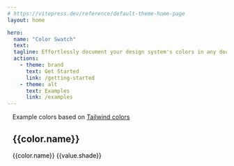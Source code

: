 ```yaml
---
# https://vitepress.dev/reference/default-theme-home-page
layout: home

hero:
  name: "Color Swatch"
  text:
  tagline: Effortlessly document your design system's colors in any documentation framework.
  actions:
    - theme: brand
      text: Get Started
      link: /getting-started
    - theme: alt
      text: Examples
      link: /examples
---
```


<script setup>
import 'color-swatch';

const colors = [
  {
    name: "Red",
    values: [
      { shade: 50, hex: "#fef2f2" },
      { shade: 100, hex: "#fee2e2" },
      { shade: 200, hex: "#fecaca" },
      { shade: 300, hex: "#fca5a5" },
      { shade: 400, hex: "#f87171" },
      { shade: 500, hex: "#ef4444" },
      { shade: 600, hex: "#dc2626" },
      { shade: 700, hex: "#b91c1c" },
      { shade: 800, hex: "#991b1b" },
      { shade: 900, hex: "#7f1d1d" },
      { shade: 950, hex: "#450a0a" }
    ]
  },
  {
    name: "Orange",
    values: [
      { shade: 50, hex: "#fff7ed" },
      { shade: 100, hex: "#ffedd5" },
      { shade: 200, hex: "#fed7aa" },
      { shade: 300, hex: "#fdba74" },
      { shade: 400, hex: "#fb923c" },
      { shade: 500, hex: "#f97316" },
      { shade: 600, hex: "#ea580c" },
      { shade: 700, hex: "#c2410c" },
      { shade: 800, hex: "#9a3412" },
      { shade: 900, hex: "#7c2d12" },
      { shade: 950, hex: "#431407" }
    ]
  },
  {
    name: "Amber",
    values: [
      { shade: 50, hex: "#fffbeb" },
      { shade: 100, hex: "#fef3c7" },
      { shade: 200, hex: "#fde68a" },
      { shade: 300, hex: "#fcd34d" },
      { shade: 400, hex: "#fbbf24" },
      { shade: 500, hex: "#f59e0b" },
      { shade: 600, hex: "#d97706" },
      { shade: 700, hex: "#b45309" },
      { shade: 800, hex: "#92400e" },
      { shade: 900, hex: "#78350f" },
      { shade: 950, hex: "#451a03" }
    ]
  },
  {
    name: "Yellow",
    values: [
      { shade: 50, hex: "#fefce8" },
      { shade: 100, hex: "#fef9c3" },
      { shade: 200, hex: "#fef08a" },
      { shade: 300, hex: "#fde047" },
      { shade: 400, hex: "#facc15" },
      { shade: 500, hex: "#eab308" },
      { shade: 600, hex: "#ca8a04" },
      { shade: 700, hex: "#a16207" },
      { shade: 800, hex: "#854d0e" },
      { shade: 900, hex: "#713f12" },
      { shade: 950, hex: "#422006" }
    ]
  },
  {
    name: "Lime",
    values: [
      { shade: 50, hex: "#f7fee7" },
      { shade: 100, hex: "#ecfccb" },
      { shade: 200, hex: "#d9f99d" },
      { shade: 300, hex: "#bef264" },
      { shade: 400, hex: "#a3e635" },
      { shade: 500, hex: "#84cc16" },
      { shade: 600, hex: "#65a30d" },
      { shade: 700, hex: "#4d7c0f" },
      { shade: 800, hex: "#3f6212" },
      { shade: 900, hex: "#365314" },
      { shade: 950, hex: "#1a2e05" }
    ]
  },
  {
    name: "Green",
    values: [
      { shade: 50, hex: "#f0fdf4" },
      { shade: 100, hex: "#dcfce7" },
      { shade: 200, hex: "#bbf7d0" },
      { shade: 300, hex: "#86efac" },
      { shade: 400, hex: "#4ade80" },
      { shade: 500, hex: "#22c55e" },
      { shade: 600, hex: "#16a34a" },
      { shade: 700, hex: "#15803d" },
      { shade: 800, hex: "#166534" },
      { shade: 900, hex: "#14532d" },
      { shade: 950, hex: "#052e16" }
    ]
  },
  {
    name: "Emerald",
    values: [
      { shade: 50, hex: "#ecfdf5" },
      { shade: 100, hex: "#d1fae5" },
      { shade: 200, hex: "#a7f3d0" },
      { shade: 300, hex: "#6ee7b7" },
      { shade: 400, hex: "#34d399" },
      { shade: 500, hex: "#10b981" },
      { shade: 600, hex: "#059669" },
      { shade: 700, hex: "#047857" },
      { shade: 800, hex: "#065f46" },
      { shade: 900, hex: "#064e3b" },
      { shade: 950, hex: "#022c22" }
    ]
  },
  {
    name: "Teal",
    values: [
      { shade: 50, hex: "#f0fdfa" },
      { shade: 100, hex: "#ccfbf1" },
      { shade: 200, hex: "#99f6e4" },
      { shade: 300, hex: "#5eead4" },
      { shade: 400, hex: "#2dd4bf" },
      { shade: 500, hex: "#14b8a6" },
      { shade: 600, hex: "#0d9488" },
      { shade: 700, hex: "#0f766e" },
      { shade: 800, hex: "#115e59" },
      { shade: 900, hex: "#134e4a" },
      { shade: 950, hex: "#042f2e" }
    ]
  },
  {
    name: "Cyan",
    values: [
      { shade: 50, hex: "#ecfeff" },
      { shade: 100, hex: "#cffafe" },
      { shade: 200, hex: "#a5f3fc" },
      { shade: 300, hex: "#67e8f9" },
      { shade: 400, hex: "#22d3ee" },
      { shade: 500, hex: "#06b6d4" },
      { shade: 600, hex: "#0891b2" },
      { shade: 700, hex: "#0e7490" },
      { shade: 800, hex: "#155e75" },
      { shade: 900, hex: "#164e63" },
      { shade: 950, hex: "#083344" }
    ]
  },
  {
    name: "Sky",
    values: [
      { shade: 50, hex: "#f0f9ff" },
      { shade: 100, hex: "#e0f2fe" },
      { shade: 200, hex: "#bae6fd" },
      { shade: 300, hex: "#7dd3fc" },
      { shade: 400, hex: "#38bdf8" },
      { shade: 500, hex: "#0ea5e9" },
      { shade: 600, hex: "#0284c7" },
      { shade: 700, hex: "#0369a1" },
      { shade: 800, hex: "#075985" },
      { shade: 900, hex: "#0c4a6e" },
      { shade: 950, hex: "#082f49" }
    ]
  },
  {
    name: "Blue",
    values: [
      { shade: 50, hex: "#eff6ff" },
      { shade: 100, hex: "#dbeafe" },
      { shade: 200, hex: "#bfdbfe" },
      { shade: 300, hex: "#93c5fd" },
      { shade: 400, hex: "#60a5fa" },
      { shade: 500, hex: "#3b82f6" },
      { shade: 600, hex: "#2563eb" },
      { shade: 700, hex: "#1d4ed8" },
      { shade: 800, hex: "#1e40af" },
      { shade: 900, hex: "#1e3a8a" },
      { shade: 950, hex: "#172554" }
    ]
  },
  {
    name: "Indigo",
    values: [
      { shade: 50, hex: "#eef2ff" },
      { shade: 100, hex: "#e0e7ff" },
      { shade: 200, hex: "#c7d2fe" },
      { shade: 300, hex: "#a5b4fc" },
      { shade: 400, hex: "#818cf8" },
      { shade: 500, hex: "#6366f1" },
      { shade: 600, hex: "#4f46e5" },
      { shade: 700, hex: "#4338ca" },
      { shade: 800, hex: "#3730a3" },
      { shade: 900, hex: "#312e81" },
      { shade: 950, hex: "#1e1b4b" }
    ]
  },
  {
    name: "Violet",
    values: [
      { shade: 50, hex: "#f5f3ff" },
      { shade: 100, hex: "#ede9fe" },
      { shade: 200, hex: "#ddd6fe" },
      { shade: 300, hex: "#c4b5fd" },
      { shade: 400, hex: "#a78bfa" },
      { shade: 500, hex: "#8b5cf6" },
      { shade: 600, hex: "#7c3aed" },
      { shade: 700, hex: "#6d28d9" },
      { shade: 800, hex: "#5b21b6" },
      { shade: 900, hex: "#4c1d95" },
      { shade: 950, hex: "#2e1065" }
    ]
  },
  {
    name: "Purple",
    values: [
      { shade: 50, hex: "#faf5ff" },
      { shade: 100, hex: "#f3e8ff" },
      { shade: 200, hex: "#e9d5ff" },
      { shade: 300, hex: "#d8b4fe" },
      { shade: 400, hex: "#c084fc" },
      { shade: 500, hex: "#a855f7" },
      { shade: 600, hex: "#9333ea" },
      { shade: 700, hex: "#7e22ce" },
      { shade: 800, hex: "#6b21a8" },
      { shade: 900, hex: "#581c87" },
      { shade: 950, hex: "#3b0764" }
    ]
  },
  {
    name: "Fuchsia",
    values: [
      { shade: 50, hex: "#fdf4ff" },
      { shade: 100, hex: "#fae8ff" },
      { shade: 200, hex: "#f5d0fe" },
      { shade: 300, hex: "#f0abfc" },
      { shade: 400, hex: "#e879f9" },
      { shade: 500, hex: "#d946ef" },
      { shade: 600, hex: "#c026d3" },
      { shade: 700, hex: "#a21caf" },
      { shade: 800, hex: "#86198f" },
      { shade: 900, hex: "#701a75" },
      { shade: 950, hex: "#4a044e" }
    ]
  },
  {
    name: "Pink",
    values: [
      { shade: 50, hex: "#fdf2f8" },
      { shade: 100, hex: "#fce7f3" },
      { shade: 200, hex: "#fbcfe8" },
      { shade: 300, hex: "#f9a8d4" },
      { shade: 400, hex: "#f472b6" },
      { shade: 500, hex: "#ec4899" },
      { shade: 600, hex: "#db2777" },
      { shade: 700, hex: "#be185d" },
      { shade: 800, hex: "#9d174d" },
      { shade: 900, hex: "#831843" },
      { shade: 950, hex: "#500724" }
    ]
  },
  {
    name: "Rose",
    values: [
      { shade: 50, hex: "#fff1f2" },
      { shade: 100, hex: "#ffe4e6" },
      { shade: 200, hex: "#fecdd3" },
      { shade: 300, hex: "#fda4af" },
      { shade: 400, hex: "#fb7185" },
      { shade: 500, hex: "#f43f5e" },
      { shade: 600, hex: "#e11d48" },
      { shade: 700, hex: "#be123c" },
      { shade: 800, hex: "#9f1239" },
      { shade: 900, hex: "#881337" },
      { shade: 950, hex: "#4c0519" }
    ]
  },
  {
    name: "Slate",
    values: [
      { shade: 50, hex: "#f8fafc" },
      { shade: 100, hex: "#f1f5f9" },
      { shade: 200, hex: "#e2e8f0" },
      { shade: 300, hex: "#cbd5e1" },
      { shade: 400, hex: "#94a3b8" },
      { shade: 500, hex: "#64748b" },
      { shade: 600, hex: "#475569" },
      { shade: 700, hex: "#334155" },
      { shade: 800, hex: "#1e293b" },
      { shade: 900, hex: "#0f172a" },
      { shade: 950, hex: "#020617" }
    ]
  },
  {
    name: "Gray",
    values: [
      { shade: 50, hex: "#f9fafb" },
      { shade: 100, hex: "#f3f4f6" },
      { shade: 200, hex: "#e5e7eb" },
      { shade: 300, hex: "#d1d5db" },
      { shade: 400, hex: "#9ca3af" },
      { shade: 500, hex: "#6b7280" },
      { shade: 600, hex: "#4b5563" },
      { shade: 700, hex: "#374151" },
      { shade: 800, hex: "#1f2937" },
      { shade: 900, hex: "#111827" },
      { shade: 950, hex: "#030712" }
    ]
  },
  {
    name: "Zinc",
    values: [
      { shade: 50, hex: "#fafafa" },
      { shade: 100, hex: "#f4f4f5" },
      { shade: 200, hex: "#e4e4e7" },
      { shade: 300, hex: "#d4d4d8" },
      { shade: 400, hex: "#a1a1aa" },
      { shade: 500, hex: "#71717a" },
      { shade: 600, hex: "#52525b" },
      { shade: 700, hex: "#3f3f46" },
      { shade: 800, hex: "#27272a" },
      { shade: 900, hex: "#18181b" },
      { shade: 950, hex: "#09090b" }
    ]
  },
  {
    name: "Neutral",
    values: [
      { shade: 50, hex: "#fafafa" },
      { shade: 100, hex: "#f5f5f5" },
      { shade: 200, hex: "#e5e5e5" },
      { shade: 300, hex: "#d4d4d4" },
      { shade: 400, hex: "#a3a3a3" },
      { shade: 500, hex: "#737373" },
      { shade: 600, hex: "#525252" },
      { shade: 700, hex: "#404040" },
      { shade: 800, hex: "#262626" },
      { shade: 900, hex: "#171717" },
      { shade: 950, hex: "#0a0a0a" }
    ]
  },
  {
    name: "Stone",
    values: [
      { shade: 50, hex: "#fafaf9" },
      { shade: 100, hex: "#f5f5f4" },
      { shade: 200, hex: "#e7e5e4" },
      { shade: 300, hex: "#d6d3d1" },
      { shade: 400, hex: "#a8a29e" },
      { shade: 500, hex: "#78716c" },
      { shade: 600, hex: "#57534e" },
      { shade: 700, hex: "#44403c" },
      { shade: 800, hex: "#292524" },
      { shade: 900, hex: "#1c1917" },
      { shade: 950, hex: "#0c0a09" }
    ]
  },
];
</script>

<style>
  .container {
    max-width: 30rem;
    margin: 0 auto;
  }

  color-swatch {
    margin-bottom: 2rem;
  }
</style>

<div class="container">
  <p>Example colors based on <a href="https://tailwindcss.com/docs/customizing-colors" target="_blank">Tailwind colors</a></p>
  <div v-for="color in colors">
    <h2>{{color.name}}</h2>
    <div v-for="value in color.values">
      <color-swatch :color-value="value.hex">
        <div style="color: #000;">
          {{color.name}} {{value.shade}}
        </div>
      </color-swatch>
    </div>
  </div>
</div>
